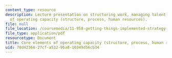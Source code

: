 ```yaml
---
content_type: resource
description: Lecture presentation on structuring work, managing talent, and core elements
  of operating capacity (structure, process, human resources).
file: null
file_location: /coursemedia/11-958-getting-things-implemented-strategy-people-performance-and-leadership-january-iap-2009/78d4236627cfa5329ba810349d56cb34_slides4.pdf
file_type: application/pdf
resourcetype: Document
title: Core elements of operating capacity (structure, process, human resources)
uid: 78d42366-27cf-a532-9ba8-10349d56cb34
---
```

